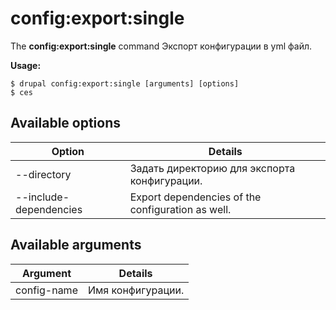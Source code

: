 # config:export:single
The **config:export:single** command Экспорт конфигурации в yml файл.

**Usage:**
```
$ drupal config:export:single [arguments] [options] 
$ ces  
```

## Available options
Option | Details
-------|-------------
--directory | Задать директорию для экспорта конфигурации.
--include-dependencies | Export dependencies of the configuration as well.

## Available arguments
Argument | Details
---------|-------------
config-name | Имя конфигурации.
